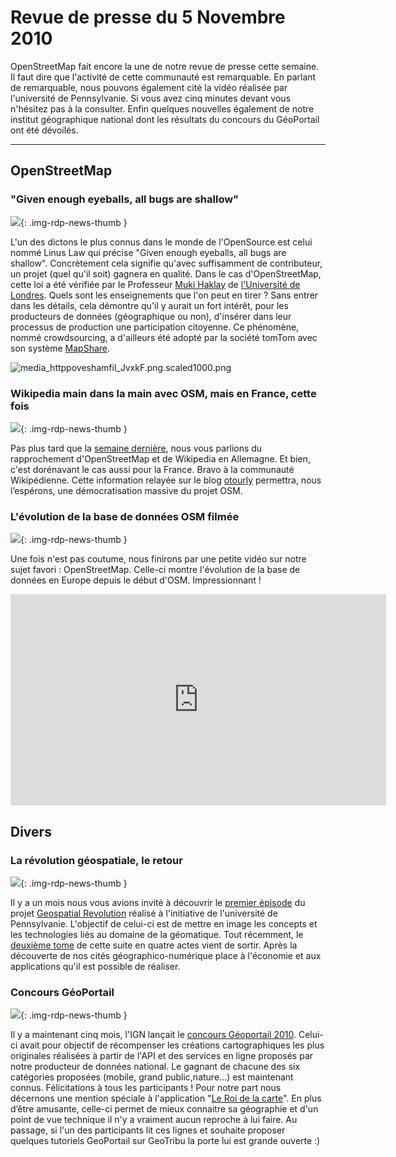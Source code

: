 # Revue de presse du 5 Novembre 2010

OpenStreetMap fait encore la une de notre revue de presse cette semaine. Il faut dire que l'activité de cette communauté est remarquable. En parlant de remarquable, nous pouvons également cité la vidéo réalisée par l'université de Pennsylvanie. Si vous avez cinq minutes devant vous n'hésitez pas à la consulter. Enfin quelques nouvelles également de notre institut géographique national dont les résultats du concours du GéoPortail ont été dévoilés.



----

## OpenStreetMap


### "Given enough eyeballs, all bugs are shallow"

![](https://cdn.geotribu.fr/img/internal/icons-rdp-news/news.png){: .img-rdp-news-thumb }

L'un des dictons le plus connus dans le monde de l'OpenSource est celui nommé Linus Law qui précise "Given enough eyeballs, all bugs are shallow". Concrètement cela signifie qu'avec suffisamment de contributeur, un projet (quel qu'il soit) gagnera en qualité. Dans le cas d'OpenStreetMap, cette loi a été vérifiée par le Professeur [Muki Haklay](http://www2.cege.ucl.ac.uk/staff/staffpage.asp?StaffID=804) de [l'Université de Londres](http://www.ucl.ac.uk/). Quels sont les enseignements que l'on peut en tirer ? Sans entrer dans les détails, cela démontre qu'il y aurait un fort intérêt, pour les producteurs de données (géographique ou non), d'insérer dans leur processus de production une participation citoyenne. Ce phénomène, nommé crowdsourcing, a d'ailleurs été adopté par la société tomTom avec son système [MapShare](http://www.tomtom.com/page/mapshare).





![media_httppoveshamfil_JvxkF.png.scaled1000.png](/sites/default/files/Tuto/img/Blog/OSM/media_httppoveshamfil_JvxkF.png.scaled1000.png)


### Wikipedia main dans la main avec OSM, mais en France, cette fois

![](https://cdn.geotribu.fr/img/internal/icons-rdp-news/news.png){: .img-rdp-news-thumb }

Pas plus tard que la [semaine dernière](http://geotribu.net/node/303), nous vous parlions du rapprochement d'OpenStreetMap et de Wikipedia en Allemagne. Et bien, c'est dorénavant le cas aussi pour la France. Bravo à la communauté Wikipédienne. Cette information relayée sur le blog [otourly](http://otourly.wordpress.com/2010/10/29/open-street-maps-integre-aux-articles-de-wikipedia/) permettra, nous l’espérons, une démocratisation massive du projet OSM.


### L'évolution de la base de données OSM filmée

![](https://cdn.geotribu.fr/img/internal/icons-rdp-news/news.png){: .img-rdp-news-thumb }

Une fois n'est pas coutume, nous finirons par une petite vidéo sur notre sujet favori : OpenStreetMap. Celle-ci montre l'évolution de la base de données en Europe depuis le début d'OSM. Impressionnant !



<iframe src="https://player.vimeo.com/video/16146087?title=0&amp;byline=0&amp;portrait=0" frameborder="0" width="601" height="338"></iframe>


## Divers


### La révolution géospatiale, le retour

![](https://cdn.geotribu.fr/img/geospatial_rev_proj_0.png){: .img-rdp-news-thumb }

Il y a un mois nous vous avions invité à découvrir le [premier épisode](http://geospatialrevolution.psu.edu/episode1) du projet [Geospatial Revolution](http://geospatialrevolution.psu.edu/) réalisé à l'initiative de l'université de Pennsylvanie. L'objectif de celui-ci est de mettre en image les concepts et les technologies liés au domaine de la géomatique. Tout récemment, le [deuxième tome](http://geospatialrevolution.psu.edu/episode2/chapter2) de cette suite en quatre actes vient de sortir. Après la découverte de nos cités géographico-numérique place à l'économie et aux applications qu'il est possible de réaliser.


### Concours GéoPortail

![](https://cdn.geotribu.fr/img/2logo.gif){: .img-rdp-news-thumb }

Il y a maintenant cinq mois, l'IGN lançait le [concours Géoportail 2010](http://www.ign.fr/partage/api/concours2010/index.html). Celui-ci avait pour objectif de récompenser les créations cartographiques les plus originales réalisées à partir de l'API et des services en ligne proposés par notre producteur de données national. Le gagnant de chacune des six catégories proposées (mobile, grand public,nature...) est maintenant connus. Félicitations à tous les participants ! Pour notre part nous décernons une mention spéciale à l'application "[Le Roi de la carte](http://www.roidelacarte.fr/)". En plus d’être amusante, celle-ci permet de mieux connaitre sa géographie et d'un point de vue technique il n'y a vraiment aucun reproche à lui faire. Au passage, si l'un des participants lit ces lignes et souhaite proposer quelques tutoriels GeoPortail sur GeoTribu la porte lui est grande ouverte :)
